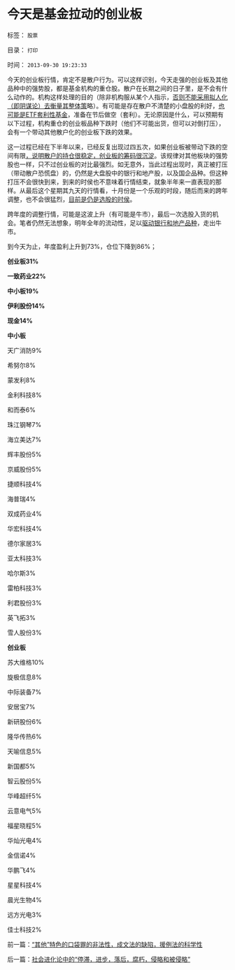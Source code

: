 # 今天是基金拉动的创业板

标签： `股票` 

目录： `打印`

时间： `2013-09-30 19:23:33`

今天的创业板行情，肯定不是散户行为。可以这样识别，今天走强的创业板及其他品种中的强势股，都是基金机构的重仓股。散户在长期之间的日子里，是不会有什么动作的。机构这样处理的目的（除非机构服从某个人指示，[否则不能采用拟人化（即阴谋论）去衡量其整体策](../../../2012/11/24/经济学可以证伪庄家阴谋论.md)略）。有可能是存在散户不清楚的小盘股的利好，[也可能是ETF套利性基金](../../../2013/8/23/ETF套利的炒作流程，但庄家并不存在.md)，准备在节后做空（套利）。无论原因是什么，可以预期有以下过程，机构重仓的创业板品种下跌时（他们不可能出货，但可以对倒打压），会有一个带动其他散户化的创业板下跌的效果。

这一过程已经在下半年以来，已经反复出现过四五次，如果创业板被带动下跌的空间有限[，说明散户的持仓很稳定，创业板的筹码很沉淀](../../../2012/11/18/资本主义的财富是“庞氏陷阱”吗？.md)。该规律对其他板块的强势股也一样，只不过创业板的对比最强烈。如无意外，当此过程出现时，真正被打压（带动散户恐慌盘）的，仍然是大盘股中的银行和地产股，以及国企品种。但这种打压不会很快到来，到来的时侯也不意味着行情结束，就象半年来一直表现的那样。从最后这个星期其九天的行情看，十月份是一个乐观的时段，随后而来的跨年调整，也不会很猛烈，[目前是仍是选股的时侯](../../../2013/7/24/凯恩斯主义的大牛市和大萧条，大混蛋和大笨蛋.md)。

跨年度的调整行情，可能是这波上升（有可能是牛市），最后一次选股入货的机会。笔者仍然无法想象，明年全年的流动性，足以[驱动银行和地产品种](../../../2013/7/31/(银行＋地产)无牛市，更不会有国进民退的牛市.md)，走出牛市。

到今天为止，年度盈利上升到73%，仓位下降到86%；

**创业板31%**

**一致药业22%**

**中小板19%**

**伊利股份14%**

**现金14%**

**中小板**

天广消防9%

希努尔8%

蒙发利8%

金利科技8%

和而泰6%

珠江钢琴7%

海立美达7%

辉丰股份5%

京威股份5%

捷顺科技4%

海普瑞4%

双成药业4%

华宏科技4%

德尔家居3%

亚太科技3%

哈尔斯3%

雷柏科技3%

利君股份3%

英飞拓3%

雪人股份3%

**创业板**

苏大维格10%

旋极信息8%

中际装备7%

安居宝7%

新研股份6%

隆华传热6%

天喻信息5%

新国都5%

智云股份5%

华峰超纤5%

云意电气5%

福星晓程5%

华灿光电4%

金信诺4%

华鹏飞4%

星星科技4%

晨光生物4%

远方光电3%

佳士科技2%



前一篇：[“其他”特色的口袋罪的非法性，成文法的缺陷，援例法的科学性](../../../2013/9/30/“其他”特色的口袋罪的非法性，成文法的缺陷，援例法的科学性.md)

后一篇：[社会进化论中的“停滞，进步，落后，腐朽，侵略和被侵略”](../../../2013/10/1/社会进化论中的“停滞，进步，落后，腐朽，侵略和被侵略”.md)
